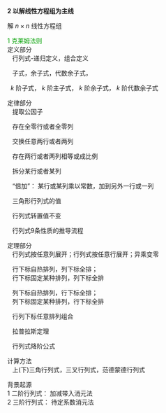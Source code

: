 **2 以解线性方程组为主线**  
  
解 $n\times n$ 线性方程组  
  
<font color=syan>1 克莱姆法则</font>  
定义部分  
 $\enspace$ 行列式-递归定义，组合定义  
  
 $\enspace$ 子式，余子式，代数余子式，  
  
 $\enspace k$ 阶子式， $k$ 阶主子式， $k$ 阶余子式， $k$ 阶代数余子式  
  
  
定律部分  
 $\enspace$ 提取公因子  
  
 $\enspace$ 存在全零行或者全零列  
  
 $\enspace$ 交换任意两行或者两列  
  
 $\enspace$ 存在两行或者两列相等或成比例  
  
 $\enspace$ 拆分某行或者某列  
  
 $\enspace$ “倍加”： 某行或某列乘以常数，加到另外一行或一列  
  
 $\enspace$ 三角形行列式的值  
  
 $\enspace$ 行列式转置值不变  
  
 $\enspace$ 行列式9条性质的推导流程  
  
定理部分  
 $\enspace$ 行列式按任意列展开；行列式按任意行展开；异乘变零  
  
 $\enspace$ 行下标自热排列，列下标全排；  
 $\enspace$ 行下标固定某种排列，列下标全排  
  
 $\enspace$ 列下标自热排列，行下标全排；  
 $\enspace$ 列下标固定某种排列，行下标全排  
  
 $\enspace$ 行列下标任意排列组合  
  
 $\enspace$ 拉普拉斯定理  
  
 $\enspace$ 行列式降阶公式  
  
计算方法  
 $\enspace$ 上(下)三角行列式，三叉行列式，范德蒙德行列式  
  
背景起源  
1 二阶行列式： 加减带入消元法  
2 三阶行列式： 待定系数消元法  
